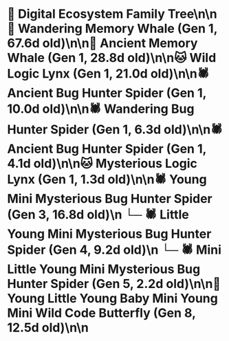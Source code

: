 # 🌳 Digital Ecosystem Family Tree\n\n🐋 Wandering Memory Whale (Gen 1, 67.6d old)\n\n🐋 Ancient Memory Whale (Gen 1, 28.8d old)\n\n🐱 Wild Logic Lynx (Gen 1, 21.0d old)\n\n🕷️ Ancient Bug Hunter Spider (Gen 1, 10.0d old)\n\n🕷️ Wandering Bug Hunter Spider (Gen 1, 6.3d old)\n\n🕷️ Ancient Bug Hunter Spider (Gen 1, 4.1d old)\n\n🐱 Mysterious Logic Lynx (Gen 1, 1.3d old)\n\n🕷️ Young Mini Mysterious Bug Hunter Spider (Gen 3, 16.8d old)\n  └─ 🕷️ Little Young Mini Mysterious Bug Hunter Spider (Gen 4, 9.2d old)\n    └─ 🕷️ Mini Little Young Mini Mysterious Bug Hunter Spider (Gen 5, 2.2d old)\n\n🦋 Young Little Young Baby Mini Young Mini Wild Code Butterfly (Gen 8, 12.5d old)\n\n